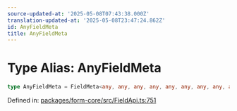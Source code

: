 ```yaml
---
source-updated-at: '2025-05-08T07:43:38.000Z'
translation-updated-at: '2025-05-08T23:47:24.862Z'
id: AnyFieldMeta
title: AnyFieldMeta
---
```


<!-- DO NOT EDIT: this page is autogenerated from the type comments -->

# Type Alias: AnyFieldMeta

```ts
type AnyFieldMeta = FieldMeta<any, any, any, any, any, any, any, any, any, any, any, any, any, any, any, any, any>;
```

Defined in: [packages/form-core/src/FieldApi.ts:751](https://github.com/TanStack/form/blob/main/packages/form-core/src/FieldApi.ts#L751)
